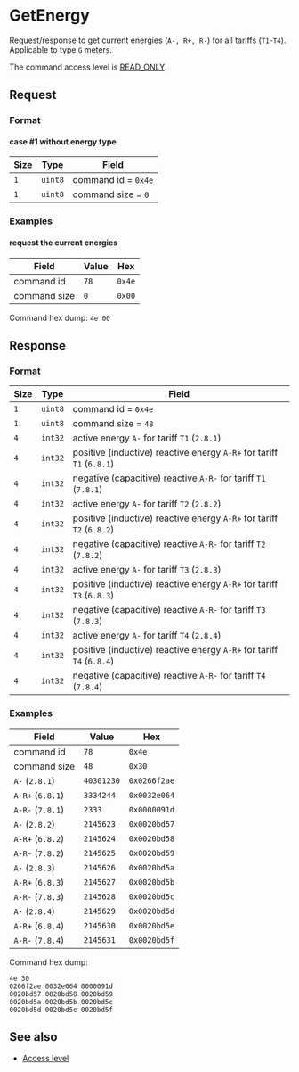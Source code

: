# GetEnergy

Request/response to get current energies (`A-, R+, R-`) for all tariffs (`T1`-`T4`).
Applicable to type `G` meters.

The command access level is [READ_ONLY](../basics.md#command-access-level).


## Request

### Format

#### case #1 without energy type

| Size | Type    | Field               |
| ---- | ------- | ------------------- |
| `1`  | `uint8` | command id = `0x4e` |
| `1`  | `uint8` | command size = `0`  |

### Examples

#### request the current energies

| Field        | Value | Hex    |
| ------------ | ----- | ------ |
| command id   | `78`  | `0x4e` |
| command size | `0`   | `0x00` |

Command hex dump: `4e 00`


## Response

### Format

| Size | Type    | Field                                                                 |
| ---- | ------- | --------------------------------------------------------------------- |
| `1`  | `uint8` | command id = `0x4e`                                                   |
| `1`  | `uint8` | command size = `48`                                                   |
| `4`  | `int32` | active energy `A-` for tariff `T1` (`2.8.1`)                          |
| `4`  | `int32` | positive (inductive) reactive energy `A-R+` for tariff `T1` (`6.8.1`) |
| `4`  | `int32` | negative (capacitive) reactive `A-R-` for tariff `T1` (`7.8.1`)       |
| `4`  | `int32` | active energy `A-` for tariff `T2` (`2.8.2`)                          |
| `4`  | `int32` | positive (inductive) reactive energy `A-R+` for tariff `T2` (`6.8.2`) |
| `4`  | `int32` | negative (capacitive) reactive `A-R-` for tariff `T2` (`7.8.2`)       |
| `4`  | `int32` | active energy `A-` for tariff `T3` (`2.8.3`)                          |
| `4`  | `int32` | positive (inductive) reactive energy `A-R+` for tariff `T3` (`6.8.3`) |
| `4`  | `int32` | negative (capacitive) reactive `A-R-` for tariff `T3` (`7.8.3`)       |
| `4`  | `int32` | active energy `A-` for tariff `T4` (`2.8.4`)                          |
| `4`  | `int32` | positive (inductive) reactive energy `A-R+` for tariff `T4` (`6.8.4`) |
| `4`  | `int32` | negative (capacitive) reactive `A-R-` for tariff `T4` (`7.8.4`)       |

### Examples

| Field            | Value      | Hex          |
| ---------------- | ---------- | ------------ |
| command id       | `78`       | `0x4e`       |
| command size     | `48`       | `0x30`       |
| `A-` (`2.8.1`)   | `40301230` | `0x0266f2ae` |
| `A-R+` (`6.8.1`) | `3334244`  | `0x0032e064` |
| `A-R-` (`7.8.1`) | `2333`     | `0x0000091d` |
| `A-` (`2.8.2`)   | `2145623`  | `0x0020bd57` |
| `A-R+` (`6.8.2`) | `2145624`  | `0x0020bd58` |
| `A-R-` (`7.8.2`) | `2145625`  | `0x0020bd59` |
| `A-` (`2.8.3`)   | `2145626`  | `0x0020bd5a` |
| `A-R+` (`6.8.3`) | `2145627`  | `0x0020bd5b` |
| `A-R-` (`7.8.3`) | `2145628`  | `0x0020bd5c` |
| `A-` (`2.8.4`)   | `2145629`  | `0x0020bd5d` |
| `A-R+` (`6.8.4`) | `2145630`  | `0x0020bd5e` |
| `A-R-` (`7.8.4`) | `2145631`  | `0x0020bd5f` |

Command hex dump:
```
4e 30
0266f2ae 0032e064 0000091d
0020bd57 0020bd58 0020bd59
0020bd5a 0020bd5b 0020bd5c
0020bd5d 0020bd5e 0020bd5f
```

## See also

* [Access level](../basics.md#command-access-level)
